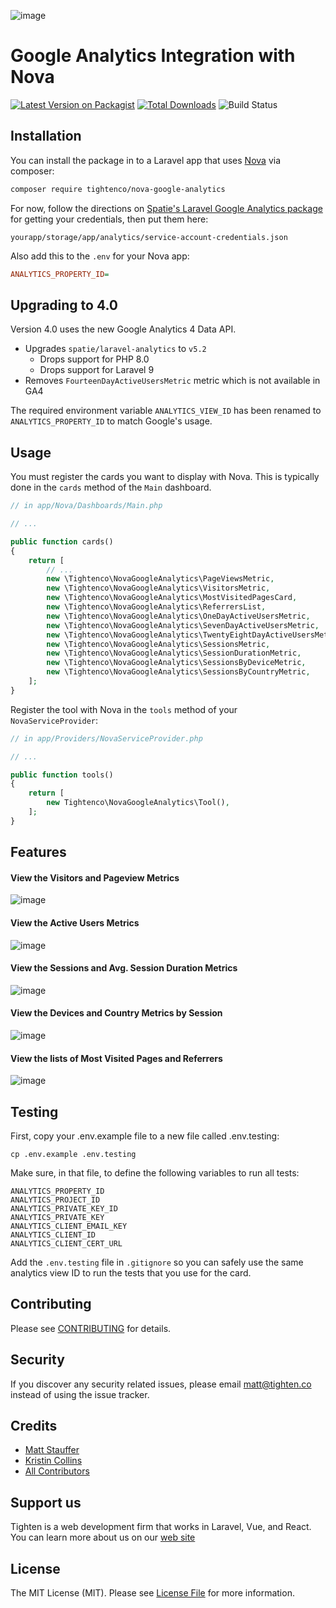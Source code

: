 ![image](https://user-images.githubusercontent.com/4378273/214305768-9177e8ad-e6e2-4ee7-8b49-f9672361d598.png)

# Google Analytics Integration with Nova

[![Latest Version on Packagist](https://img.shields.io/packagist/v/tightenco/nova-google-analytics.svg?style=flat-square)](https://packagist.org/packages/tightenco/nova-google-analytics)
[![Total Downloads](https://img.shields.io/packagist/dt/tightenco/nova-google-analytics.svg?style=flat-square)](https://packagist.org/packages/tightenco/nova-google-analytics)
![Build Status](https://github.com/tighten/nova-google-analytics/actions/workflows/run-tests.yml/badge.svg)

## Installation

You can install the package in to a Laravel app that uses [Nova](https://nova.laravel.com) via composer:

```bash
composer require tightenco/nova-google-analytics
```

For now, follow the directions on [Spatie's Laravel Google Analytics package](https://github.com/spatie/laravel-analytics) for getting your credentials, then put them here:

```
yourapp/storage/app/analytics/service-account-credentials.json
```

Also add this to the `.env` for your Nova app:

```ini
ANALYTICS_PROPERTY_ID=
```

## Upgrading to 4.0

Version 4.0 uses the new Google Analytics 4 Data API.

- Upgrades `spatie/laravel-analytics` to `v5.2`
  - Drops support for PHP 8.0
  - Drops support for Laravel 9
- Removes `FourteenDayActiveUsersMetric` metric which is not available in GA4

The required environment variable `ANALYTICS_VIEW_ID` has been renamed to `ANALYTICS_PROPERTY_ID` to match Google's usage.

## Usage
You must register the cards you want to display with Nova. This is typically done in the `cards` method of the `Main`
dashboard.

```php
// in app/Nova/Dashboards/Main.php

// ...

public function cards()
{
    return [
        // ...
        new \Tightenco\NovaGoogleAnalytics\PageViewsMetric,
        new \Tightenco\NovaGoogleAnalytics\VisitorsMetric,
        new \Tightenco\NovaGoogleAnalytics\MostVisitedPagesCard,
        new \Tightenco\NovaGoogleAnalytics\ReferrersList,
        new \Tightenco\NovaGoogleAnalytics\OneDayActiveUsersMetric,
        new \Tightenco\NovaGoogleAnalytics\SevenDayActiveUsersMetric,
        new \Tightenco\NovaGoogleAnalytics\TwentyEightDayActiveUsersMetric,
        new \Tightenco\NovaGoogleAnalytics\SessionsMetric,
        new \Tightenco\NovaGoogleAnalytics\SessionDurationMetric,
        new \Tightenco\NovaGoogleAnalytics\SessionsByDeviceMetric,
        new \Tightenco\NovaGoogleAnalytics\SessionsByCountryMetric,
    ];
}
```

Register the tool with Nova in the `tools` method of your `NovaServiceProvider`:

```php
// in app/Providers/NovaServiceProvider.php

// ...

public function tools()
{
    return [
        new Tightenco\NovaGoogleAnalytics\Tool(),
    ];
}
```

## Features

#### View the Visitors and Pageview Metrics

![image](https://user-images.githubusercontent.com/7070136/179579307-e61c4fe4-0e70-482d-8939-3a47bc90b604.png)

#### View the Active Users Metrics

![image](https://user-images.githubusercontent.com/7070136/179579376-06054344-ae64-4452-913b-2196f744f41c.png)

#### View the Sessions and Avg. Session Duration Metrics

![image](https://user-images.githubusercontent.com/7070136/179579480-e2e9cbc6-beea-47d8-9268-a68eac90a436.png)

#### View the Devices and Country Metrics by Session

![image](https://user-images.githubusercontent.com/7070136/179579608-61cde3e7-4159-4025-a925-3a2940e94ed6.png)

#### View the lists of Most Visited Pages and Referrers

![image](https://user-images.githubusercontent.com/7070136/179579542-9e60e6a4-53d6-4d40-a9f9-d9aeb3cec791.png)

## Testing

First, copy your .env.example file to a new file called .env.testing:

```
cp .env.example .env.testing
```

Make sure, in that file, to define the following variables to run all tests:

```
ANALYTICS_PROPERTY_ID
ANALYTICS_PROJECT_ID
ANALYTICS_PRIVATE_KEY_ID
ANALYTICS_PRIVATE_KEY
ANALYTICS_CLIENT_EMAIL_KEY
ANALYTICS_CLIENT_ID
ANALYTICS_CLIENT_CERT_URL
```

Add the `.env.testing` file in `.gitignore` so you can safely use the same analytics view ID to run the tests that you use for the card.

## Contributing

Please see [CONTRIBUTING](CONTRIBUTING.md) for details.

## Security

If you discover any security related issues, please email matt@tighten.co instead of using the issue tracker.

## Credits

- [Matt Stauffer](https://github.com/mattstauffer)
- [Kristin Collins](https://github.com/krievley)
- [All Contributors](https://github.com/tighten/nova-google-analytics/graphs/contributors)

## Support us

Tighten is a web development firm that works in Laravel, Vue, and React. You can learn more about us on our [web site](https://tighten.com/)

## License

The MIT License (MIT). Please see [License File](LICENSE.md) for more information.
